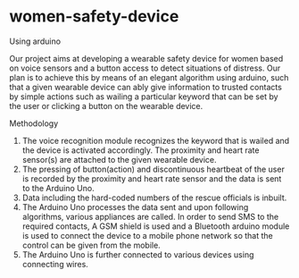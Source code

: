 # women-safety-device
Using arduino

Our project aims at developing a wearable safety device for women based on voice sensors and a button access to detect situations of distress. Our plan is to achieve this by means of an elegant algorithm using arduino, such that a given wearable device can ably give information to trusted contacts by simple actions such as wailing a particular keyword that can be set by the user or clicking a button on the wearable device. 

Methodology  
1. The voice recognition module recognizes the keyword that is wailed and the device is activated accordingly. The proximity and heart rate sensor(s) are attached to the given wearable device.
2. The pressing of button(action) and discontinuous heartbeat of the user is recorded by the proximity and heart rate sensor and the data is sent to the Arduino Uno.
3. Data including the hard-coded numbers of the rescue officials is inbuilt.
4. The Arduino Uno processes the data sent and upon following algorithms, various appliances are called. In order to send SMS to the required contacts, A GSM shield is used and a    Bluetooth arduino module is used to connect the device to a mobile phone network so that the control can be given from the mobile.
5. The Arduino Uno is further connected to various devices using connecting wires.
